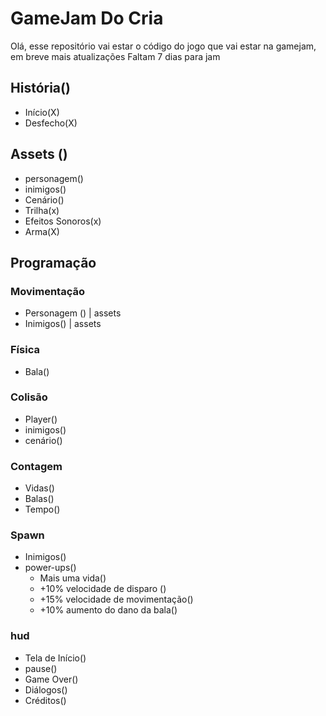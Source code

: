 # GameJam Do Cria
Olá, esse repositório vai estar o código do jogo que vai estar na gamejam, em breve mais atualizações
Faltam 7 dias para jam

## História()
* Início(X)
* Desfecho(X)

## Assets ()
* personagem()
* inimigos()
* Cenário()
* Trilha(x)
* Efeitos Sonoros(x)
* Arma(X)
	

## Programação
### Movimentação
* Personagem () | assets
* Inimigos() | assets
	
### Física
* Bala()
### Colisão
* Player()
* inimigos()
* cenário()
### Contagem
* Vidas()
* Balas()
* Tempo()

### Spawn
* Inimigos()
* power-ups()
	* Mais uma vida()
	* +10% velocidade de disparo ()
	* +15% velocidade de movimentação()
	* +10% aumento do dano da bala()

### hud			
* Tela de Início()
* pause()
* Game Over()
* Diálogos()
* Créditos()
	
		